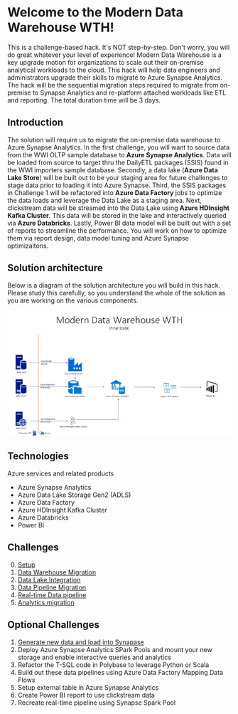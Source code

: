 # Welcome to the Modern Data Warehouse WTH!

This is a challenge-based hack. It's NOT step-by-step. Don't worry, you will do great whatever your level of experience! Modern Data Warehouse is a key upgrade motion for organizations to scale out their on-premise analytical workloads to the cloud.  This hack will help data engineers and administrators upgrade their skills to migrate to Azure Synapse Analytics. The hack will be the sequential migration steps required to migrate from on-premise to Synapse Analytics and re-platform attached workloads like ETL and reporting.  The total duration time will be 3 days.


## **Introduction**

The solution will require us to migrate the on-premise data warehouse to Azure Synapse Analytics.  In the first challenge, you will want to source data from the WWI OLTP sample database to **Azure Synapse Analytics**.  Data will be loaded from source to target thru the DailyETL packages (SSIS) found in the WWI importers sample database.  Secondly, a data lake  (**Azure Data Lake Store**) will be built out to be your staging area for future challenges to stage data prior to loading it into Azure Synapse. Third, the SSIS packages in Challenge 1 will be refactored into **Azure Data Factory** jobs to optimize the data loads and leverage the Data Lake as a staging area.  Next, clickstream data will be streamed into the Data Lake using **Azure HDInsight Kafka Cluster**.  This data will be stored in the lake and interactively queried via **Azure Databricks**.  Lastly, Power BI data model will be built out with a set of reports to streamline the performance.  You will work on how to optimize them via report design, data model tuning and Azure Synapse optimizaitons.


## **Solution architecture**

Below is a diagram of the solution architecture you will build in this hack. Please study this carefully, so you understand the whole of the solution as you are working on the various components.

![The Solution diagram is described in the text following this diagram.](../images/solution_arch.png)


## Technologies

Azure services and related products
* Azure Synapse Analytics
* Azure Data Lake Storage Gen2 (ADLS)
* Azure Data Factory
* Azure HDInsight Kafka Cluster
* Azure Databricks
* Power BI

## Challenges
0.	[Setup](./Challenges/Challenge0/readme.md)
1.  [Data Warehouse Migration](./Challenges/Challenge1/readme.md)
2.  [Data Lake Integration](./Challenges/Challenge2/README.md)
3.  [Data Pipeline Migration](./Challenges/Challenge3/README.md)
4.  [Real-time Data pipeline](./Challenges/Challenge4/README.md)
5.  [Analytics migration](./Challenges/Challenge5/README.md)



## Optional Challenges
1. [Generate new data and load into Synapase](https://docs.microsoft.com/en-us/sql/samples/wide-world-importers-generate-data?view=sql-server-ver15)
1. Deploy Azure Synapse Analytics SPark Pools and mount your new storage and enable interactive queries and analytics
1. Refactor the T-SQL code in Polybase to leverage Python or Scala
1. Build out these data pipelines using Azure Data Factory Mapping Data Flows
1. Setup external table in Azure Synapse Analytics
1. Create Power BI report to use clickstream data
1. Recreate real-time pipeline using Synapse Spark Pool